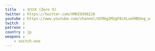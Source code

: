 ```yaml
---
title   : ゼロX (Zero X)
twitter : https://twitter.com/XMH29396216
youtube : https://www.youtube.com/channel/UCMkgZM2gF0cXLxehMDUxg_w
twitch  :
patreon :
country : jp
weapons :
    - switch-axe
---
```

